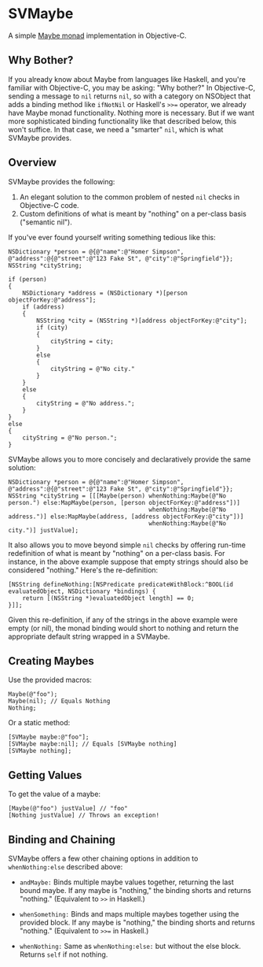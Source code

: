SVMaybe
=======

A simple [Maybe monad](http://en.wikipedia.org/wiki/Monad_\(functional_programming\)#The_Maybe_monad) implementation in Objective-C.

Why Bother?
-----------

If you already know about Maybe from languages like Haskell, and you're familiar with Objective-C, you may be asking: "Why bother?" 
In Objective-C, sending a message to ```nil``` returns ```nil```, so with a category on NSObject that adds a binding method like ```ifNotNil``` or Haskell's ```>>=``` operator, we already have Maybe monad functionality. Nothing more is necessary. But if we want more sophisticated binding functionality like that described below, this won't suffice. In that case, we need a "smarter" ```nil```, which is what SVMaybe provides.


Overview
--------

SVMaybe provides the following:

1. An elegant solution to the common problem of nested ```nil``` checks in Objective-C code.
2. Custom definitions of what is meant by "nothing" on a per-class basis ("semantic nil").

If you've ever found yourself writing something tedious like this:

```objc
NSDictionary *person = @{@"name":@"Homer Simpson", @"address":@{@"street":@"123 Fake St", @"city":@"Springfield"}};
NSString *cityString;

if (person)
{
    NSDictionary *address = (NSDictionary *)[person objectForKey:@"address"];
    if (address)
    {
        NSString *city = (NSString *)[address objectForKey:@"city"];
        if (city)
        {
            cityString = city;
        }
        else
        {
            cityString = @"No city."
        }
    }
    else
    {
        cityString = @"No address.";
    }
}
else
{
    cityString = @"No person.";
}
```
    
SVMaybe allows you to more concisely and declaratively provide the same solution:

```objc
NSDictionary *person = @{@"name":@"Homer Simpson", @"address":@{@"street":@"123 Fake St", @"city":@"Springfield"}};
NSString *cityString = [[[Maybe(person) whenNothing:Maybe(@"No person.") else:MapMaybe(person, [person objectForKey:@"address"])]
                                        whenNothing:Maybe(@"No address.")] else:MapMaybe(address, [address objectForKey:@"city"])]
                                        whenNothing:Maybe(@"No city.")] justValue];
```

It also allows you to move beyond simple ```nil``` checks by offering run-time redefinition of what is meant by "nothing" on a per-class basis. For instance, in the above example suppose that empty strings should also be considered "nothing." Here's the re-definition:

```objc
[NSString defineNothing:[NSPredicate predicateWithBlock:^BOOL(id evaluatedObject, NSDictionary *bindings) {
    return [(NSString *)evaluatedObject length] == 0;
}]];
```

Given this re-definition, if any of the strings in the above example were empty (or nil), the monad binding would short to nothing and return the appropriate default string wrapped in a SVMaybe.

Creating Maybes
---------------

Use the provided macros:

```objc
Maybe(@"foo");
Maybe(nil); // Equals Nothing
Nothing;
```

Or a static method:

```objc
[SVMaybe maybe:@"foo"];
[SVMaybe maybe:nil]; // Equals [SVMaybe nothing]
[SVMaybe nothing];
```

Getting Values
--------------

To get the value of a maybe:

```objc
[Maybe(@"foo") justValue] // "foo"
[Nothing justValue] // Throws an exception!
```

Binding and Chaining
--------------------

SVMaybe offers a few other chaining options in addition to ```whenNothing:else``` described above:

* ```andMaybe:``` Binds multiple maybe values together, returning the last bound maybe. If any maybe is "nothing," the binding shorts and returns "nothing." (Equivalent to ```>>``` in Haskell.)

* ```whenSomething:``` Binds and maps multiple maybes together using the provided block. If any maybe is "nothing," the binding shorts and returns "nothing." (Equivalent to ```>>=``` in Haskell.)

* ```whenNothing:``` Same as ```whenNothing:else:``` but without the else block. Returns ```self``` if not nothing.
